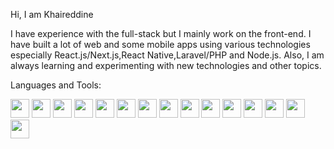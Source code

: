 Hi, I am Khaireddine

I have experience with the full-stack but I mainly work on the front-end. I have built a lot of web and some mobile apps using various technologies especially React.js/Next.js,React Native,Laravel/PHP and Node.js. Also, I am always learning and experimenting with new technologies and other topics.




Languages and Tools:


<img width="30px" height="30px" src="https://github.com/khaireddine24/khaireddine24/assets/152701264/213689f5-b80f-4d83-880d-73eacc2e919f">       
<img width="30px" height="30px" src="https://github.com/khaireddine24/khaireddine24/assets/152701264/7e40890d-91dc-40a6-ae4f-ef2fe6aae5e1">                                                              
<img width="30px" height="30px" src="https://github.com/khaireddine24/khaireddine24/assets/152701264/64de74de-97fa-403d-a117-4b7b30b39e8b">
<img width="30px" height="30px" src="https://github.com/khaireddine24/khaireddine24/assets/152701264/c1192059-0d9a-4084-a952-c95feb8e6ef4">
<img width="30px" height="30px" src="https://github.com/khaireddine24/khaireddine24/assets/152701264/8a43cd6b-0a8f-4c69-8d65-cebeb06ea703">
<img width="30px" height="30px" src="https://github.com/khaireddine24/khaireddine24/assets/152701264/bc1243cd-c7f7-4af0-b8f8-d468f8cc01ff">
<img width="30px" height="30px" src="https://github.com/user-attachments/assets/b90498d5-0c5a-4756-839f-b4a86e45bc72">
<img width="30px" height="30px" src="https://github.com/khaireddine24/khaireddine24/assets/152701264/daaaa431-998b-43e3-ae2d-c596149517c0">
<img width="30px" height="30px" src="https://github.com/khaireddine24/khaireddine24/assets/152701264/1eca2e5c-c285-46fc-a14a-a28eca0e099b">
<img width="30px" height="30px" src="https://github.com/khaireddine24/khaireddine24/assets/152701264/eaacf27b-bda7-4d1e-a0c3-49b797d58f95">
<img width="30px" height="30px" src="https://github.com/khaireddine24/khaireddine24/assets/152701264/6963021b-6b54-457c-8cbc-4b074e859938">
<img width="30px" height="30px" src="https://github.com/khaireddine24/khaireddine24/assets/152701264/97551931-b502-42b0-a734-346fa401ca99">
<img width="30px" height="30px" src="https://github.com/khaireddine24/khaireddine24/assets/152701264/5f2aa329-4ab0-49d3-8dc0-cc7d9a6d647f">
<img width="30px" height="30px" src="https://github.com/khaireddine24/khaireddine24/assets/152701264/9d393e26-a152-4015-963b-9fdf2f536586">
<img width="30px" height="30px" src="https://github.com/khaireddine24/khaireddine24/assets/152701264/b7bf0862-b11c-4a5c-9c87-891bf57f8007">
















